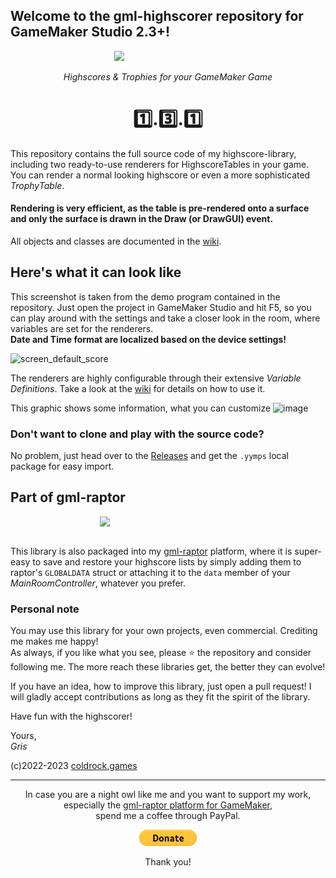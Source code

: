 ## Welcome to the gml-highscorer repository for GameMaker Studio 2.3+!<br/>
<p align="center"><img src="https://user-images.githubusercontent.com/19487451/183900462-3a74cc62-d2da-4109-836e-963748fd4993.png" style="display:block; margin:auto; width:172px"><br/>
  <i>Highscores &amp; Trophies for your GameMaker Game</i></p>
<h1 align="center">1️⃣.3️⃣.1️⃣</h1>

This repository contains the full source code of my highscore-library, including two ready-to-use renderers for HighscoreTables in your game.
You can render a normal looking highscore or even a more sophisticated _TrophyTable_.

#### Rendering is very efficient, as the table is pre-rendered onto a surface and only the surface is drawn in the Draw (or DrawGUI) event.

All objects and classes are documented in the [wiki](https://github.com/Grisgram/gml-highscorer/wiki).

## Here's what it can look like
This screenshot is taken from the demo program contained in the repository. 
Just open the project in GameMaker Studio and hit F5, so you can play around with the settings and take a closer look in the room, where variables are set for the renderers.<br/>
**Date and Time format are localized based on the device settings!**

![screen_default_score](https://user-images.githubusercontent.com/19487451/183867594-7d515db0-d70c-4906-8967-321d7c1f54ac.png)

The renderers are highly configurable through their extensive _Variable Definitions_. Take a look at the [wiki](https://github.com/Grisgram/gml-highscorer/wiki) for details on how to use it.

This graphic shows some information, what you can customize
![image](https://user-images.githubusercontent.com/19487451/183873513-07dc62e2-affc-44f3-9eb5-b1ccb60f0b5c.png)


### Don't want to clone and play with the source code?
No problem, just head over to the [Releases]() and get the `.yymps` local package for easy import.

## Part of gml-raptor
<p align="center"><img src="https://user-images.githubusercontent.com/19487451/177010769-5fd95602-8c3d-47ca-ab0b-7c4f964e05e2.png" style="display:block; margin:auto; width:219px"><br/>

This library is also packaged into my [gml-raptor](https://github.com/Grisgram/gml-raptor) platform, where it is super-easy to save and restore your highscore lists by simply adding them to raptor's `GLOBALDATA` struct or attaching it to the `data` member of your _MainRoomController_, whatever you prefer.

### Personal note
You may use this library for your own projects, even commercial. Crediting me makes me happy!<br/>
As always, if you like what you see, please ⭐ the repository and consider following me. The more reach these libraries get, the better they can evolve!

If you have an idea, how to improve this library, just open a pull request! I will gladly accept contributions as long as they fit the spirit of the library.

Have fun with the highscorer!

Yours,<br/>
_Gris_
  
(c)2022-2023 [coldrock.games](https://www.coldrock.games)

----

<p align="center">
In case you are a night owl like me and you want to support my work,<br/>especially the <a href="https://github.com/Grisgram/gml-raptor">gml-raptor platform for GameMaker</a>,<br/>spend me a coffee through PayPal. <p align="center"><a href="https://www.paypal.com/donate/?hosted_button_id=PL8VA5UFCPMK6" target="_blank"><img src="https://github.com/Grisgram/Grisgram/blob/main/images/paypal_donate.gif" /></a></p><p align="center">Thank you!</p>
</p>
